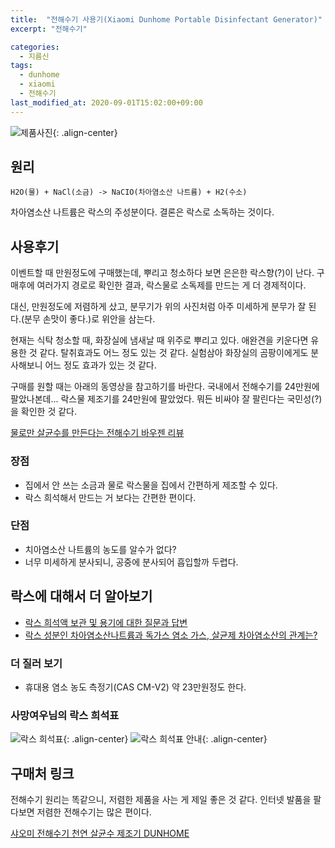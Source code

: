 ```yaml
---
title:  "전해수기 사용기(Xiaomi Dunhome Portable Disinfectant Generator)"
excerpt: "전해수기"

categories:
  - 지름신
tags:
  - dunhome
  - xiaomi
  - 전해수기
last_modified_at: 2020-09-01T15:02:00+09:00
---
```


![제품사진](https://ae01.alicdn.com/kf/H36d46c2b8f4f44ec94ac90c70aea50ca9/Xiaomi-Xiaotian-Dunhome-Portable-Disinfectant-Generator-From-Xiaomi-Youpin-Simply-Salt-Water-Chlorine-Antiseptic-Liquid.jpg){: .align-center}

## 원리

```
H2O(물) + NaCl(소금) -> NaCIO(차아염소산 나트륨) + H2(수소)
```

차아염소산 나트륨은 락스의 주성분이다. 결론은 락스로 소독하는 것이다.

## 사용후기
이벤트할 때 만원정도에 구매했는데, 뿌리고 청소하다 보면 은은한 락스향(?)이 난다. 구매후에 여러가지 경로로 확인한 결과, 락스물로 소독제를 만드는 게 더 경제적이다.

대신, 만원정도에 저렴하게 샀고, 분무기가 위의 사진처럼 아주 미세하게 분무가 잘 된다.(분무 손맛이 좋다.)로 위안을 삼는다.

현재는 식탁 청소할 때, 화장실에 냄새날 때 위주로 뿌리고 있다. 애완견을 키운다면 유용한 것 같다. 탈취효과도 어느 정도 있는 것 같다. 실험삼아 화장실의 곰팡이에게도 분사해보니 어느 정도 효과가 있는 것 같다.

구매를 원할 때는 아래의 동영상을 참고하기를 바란다. 국내에서 전해수기를 24만원에 팔았나본데... 락스물 제조기를 24만원에 팔았었다. 뭐든 비싸야 잘 팔린다는 국민성(?)을 확인한 것 같다.

[물로만 살균수를 만든다는 전해수기 바우젠 리뷰](https://youtu.be/6FSjZJAIpFo)

### 장점
* 집에서 안 쓰는 소금과 물로 락스물을 집에서 간편하게 제조할 수 있다.
* 락스 희석해서 만드는 거 보다는 간편한 편이다.

### 단점
* 치아염소산 나트륨의 농도를 알수가 없다?
* 너무 미세하게 분사되니, 공중에 분사되어 흡입할까 두렵다.

## 락스에 대해서 더 알아보기
* [락스 희석액 보관 및 용기에 대한 질문과 답변](https://yuhanrox.co.kr/CONSUMER_QNA/62880)
* [락스 성분인 차아염소산나트륨과 독가스 염소 가스, 살균제 차아염소산의 관계는?](https://m.blog.naver.com/science815/220969195341)

### 더 질러 보기
* 휴대용 염소 농도 측정기(CAS CM-V2) 약 23만원정도 한다.

### 사망여우님의 락스 희석표
![락스 희석표](https://scontent-ssn1-1.xx.fbcdn.net/v/t1.0-9/p960x960/91556561_232473014803103_6790650226223874048_o.png?_nc_cat=103&_nc_sid=8024bb&_nc_ohc=uFyHLNPxzb4AX_gHrgP&_nc_ht=scontent-ssn1-1.xx&oh=d71a80350bbde4a186ad132e1c364e5a&oe=5F72FB2F){: .align-center}
![락스 희석표 안내](https://scontent-ssn1-1.xx.fbcdn.net/v/t1.0-9/p960x960/91796688_232473058136432_6025804623405645824_o.png?_nc_cat=104&_nc_sid=8024bb&_nc_ohc=lW3JBjf6jgAAX81J5qp&_nc_ht=scontent-ssn1-1.xx&oh=313b96999127f35b3a32332f50bb73d1&oe=5F74BDC4){: .align-center}


## 구매처 링크
전해수기 원리는 똑같으니, 저렴한 제품을 사는 게 제일 좋은 것 같다. 인터넷 발품을 팔다보면 저렴한 전해수기는 많은 편이다.

[샤오미 전해수기 천연 살균수 제조기 DUNHOME](https://globalshop.qoo10.com/su/421731563)
